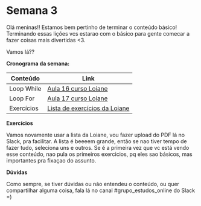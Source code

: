 # Semana 3

Olá meninas!! Estamos bem pertinho de terminar o conteúdo básico! Terminando essas lições vcs estarao com o básico para gente comecar a fazer coisas mais divertidas <3.

Vamos lá?? 

**Cronograma da semana:**

| Conteúdo | Link |
| --- | --- |
| Loop While | [Aula 16 curso Loiane](https://www.youtube.com/watch?v=9_12LPVMJYc&list=PLGxZ4Rq3BOBq0KXHsp5J3PxyFaBIXVs3r&index=21) |
| Loop For | [Aula 17 curso Loiane](https://www.youtube.com/watch?v=HrfWrbmFUKQ&list=PLGxZ4Rq3BOBq0KXHsp5J3PxyFaBIXVs3r&index=22) |
| Exercícios | [Lista de exercícios da Loiane](https://www.slideshare.net/loianeg/curso-java-basico-exercicios-aulas-16-17) |

**Exercícios**

Vamos novamente usar a lista da Loiane, vou fazer upload do PDF lá no Slack, pra facilitar.
A lista é beeeem grande, então se nao tiver tempo de fazer tudo, seleciona uns e outros. Se é a primeira vez que vc está vendo esse conteúdo, nao pula os primeiros exercicios, pq eles sao básicos, mas importantes pra fixaçao do assunto.

**Dúvidas**

Como sempre, se tiver dúvidas ou não entendeu o conteúdo, ou quer compartilhar alguma coisa, fala lá no canal #grupo_estudos_online do Slack =)
